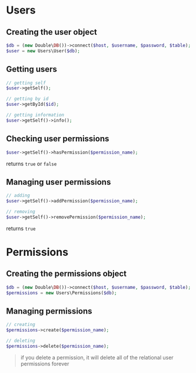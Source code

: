 # Users

## Creating the user object
```php
$db = (new Double\DB())->connect($host, $username, $password, $table);
$user = new Users\User($db);
```

## Getting users
```php
// getting self
$user->getSelf();

// getting by id
$user->getById($id);

// getting information
$user->getSelf()->info();
```

## Checking user permissions
```php
$user->getSelf()->hasPermission($permission_name);
```

returns `true` or `false`

## Managing user permissions
```php
// adding
$user->getSelf()->addPermission($permission_name);

// removing
$user->getSelf()->removePermission($permission_name);
```

returns `true`


# Permissions

## Creating the permissions object
```php
$db = (new Double\DB())->connect($host, $username, $password, $table);
$permissions = new Users\Permissions($db);
```

## Managing permissions
```php
// creating
$permissions->create($permission_name);

// deleting
$permissions->delete($permission_name);
```

> if you delete a permission, it will delete all of the relational user permissions forever
